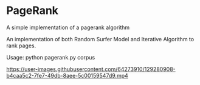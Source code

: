 # PageRank
A simple implementation of a pagerank algorithm

An implementation of both Random Surfer Model and Iterative Algorithm to rank pages.

Usage: python pagerank.py corpus


https://user-images.githubusercontent.com/64273910/129280908-b4caa5c2-7fe7-49db-8aee-5c00159547d9.mp4
